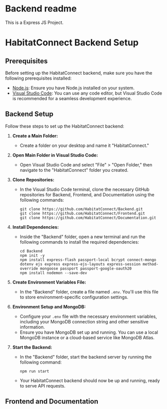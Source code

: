 # Backend readme

This is a Express JS Project. 

# HabitatConnect Backend Setup

## Prerequisites

Before setting up the HabitatConnect backend, make sure you have the following prerequisites installed:

- [Node.js](https://nodejs.org/): Ensure you have Node.js installed on your system.
- [Visual Studio Code](https://code.visualstudio.com/): You can use any code editor, but Visual Studio Code is recommended for a seamless development experience.

## Backend Setup

Follow these steps to set up the HabitatConnect backend:

1. **Create a Main Folder:**
   - Create a folder on your desktop and name it "HabitatConnect."

2. **Open Main Folder in Visual Studio Code:**
   - Open Visual Studio Code and select "File" > "Open Folder," then navigate to the "HabitatConnect" folder you created.

3. **Clone Repositories:**
   - In the Visual Studio Code terminal, clone the necessary GitHub repositories for Backend, Frontend, and Documentation using the following commands:
     ```
     git clone https://github.com/HabitatConnect/Backend.git
     git clone https://github.com/HabitatConnect/Frontend.git
     git clone https://github.com/HabitatConnect/Documentation.git
     ```

4. **Install Dependencies:**
   - Inside the "Backend" folder, open a new terminal and run the following commands to install the required dependencies:
     ```
     cd Backend
     npm init -y
     npm install express-flash passport-local bcrypt connect-mongo dotenv ejs express express-ejs-layouts express-session method-override mongoose passport passport-google-oauth20
     npm install nodemon --save-dev
     ```

5. **Create Environment Variables File:**
   - In the "Backend" folder, create a file named `.env`. You'll use this file to store environment-specific configuration settings.

6. **Environment Setup and MongoDB:**
   - Configure your `.env` file with the necessary environment variables, including your MongoDB connection string and other sensitive information.
   - Ensure you have MongoDB set up and running. You can use a local MongoDB instance or a cloud-based service like MongoDB Atlas.

7. **Start the Backend:**
   - In the "Backend" folder, start the backend server by running the following command:
     ```
     npm run start
     ```
   - Your HabitatConnect backend should now be up and running, ready to serve API requests.

## Frontend and Documentation
